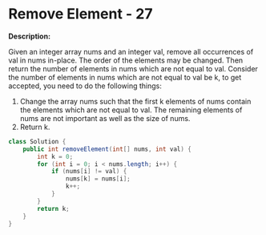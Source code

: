 
# Remove Element - 27
**Description:**

Given an integer array nums and an integer val, remove all occurrences of val in nums in-place. The order of the elements may be changed. Then return the number of elements in nums which are not equal to val.
Consider the number of elements in nums which are not equal to val be k, to get accepted, you need to do the following things:

1. Change the array nums such that the first k elements of nums contain the elements which are not equal to val. The remaining elements of nums are not important as well as the size of nums.
2. Return k.

```java
class Solution {
    public int removeElement(int[] nums, int val) {
        int k = 0; 
        for (int i = 0; i < nums.length; i++) {
            if (nums[i] != val) {
                nums[k] = nums[i];
                k++;
            }
        }
        return k;
    }
}
```

